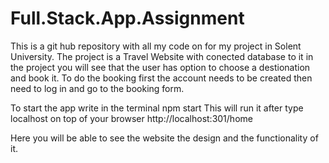 # Full.Stack.App.Assignment
This is a git hub repository with all my code on for my project in Solent University.
The project is a Travel Website with conected database to it in the project you will see that the user has option to choose a destionation and book it. To do the booking first the account needs to be created then need to log in and go to the booking form.

To start the app write in the terminal npm start 
This will run it after type localhost on top of your browser http://localhost:301/home

Here you will be able to see the website the design and the functionality of it.
